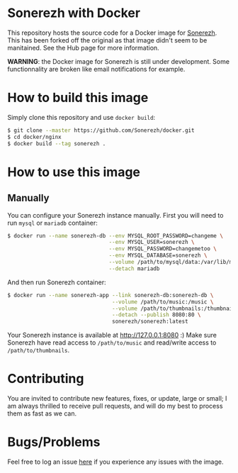 # Sonerezh with Docker

This repository hosts the source code for a Docker image for [Sonerezh](https://www.sonerezh.bzh). This has been forked off the original as that image didn't seem to be manitained. See the Hub page for more information.

**WARNING**: the Docker image for Sonerezh is still under development. Some functionnality are broken like email notifications for example.

# How to build this image

Simply clone this repository and use `docker build`:

```sh
$ git clone --master https://github.com/Sonerezh/docker.git
$ cd docker/nginx
$ docker build --tag sonerezh .
```
# How to use this image

## Manually

You can configure your Sonerezh instance manually. First you will need to run `mysql` or `mariadb` container:

```sh
$ docker run --name sonerezh-db --env MYSQL_ROOT_PASSWORD=changeme \
								--env MYSQL_USER=sonerezh \
								--env MYSQL_PASSWORD=changemetoo \
								--env MYSQL_DATABASE=sonerezh \
								--volume /path/to/mysql/data:/var/lib/mysql \
								--detach mariadb
```

And then run Sonerezh container:

```sh
$ docker run --name sonerezh-app --link sonerezh-db:sonerezh-db \
								 --volume /path/to/music:/music \
								 --volume /path/to/thumbnails:/thumbnails \
								 --detach --publish 8080:80 \
								 sonerezh/sonerezh:latest
```

Your Sonerezh instance is available at http://127.0.0.1:8080 :) Make sure Sonerezh have read access to `/path/to/music` and read/write access to `/path/to/thumbnails`.

# Contributing

You are invited to contribute new features, fixes, or update, large or small; I am always thrilled to receive pull requests, and will do my best to process them as fast as we can.

# Bugs/Problems

Feel free to log an issue [here](https://github.com/mrporcles/docker-sonerezh/issues) if you experience any issues with the image.
